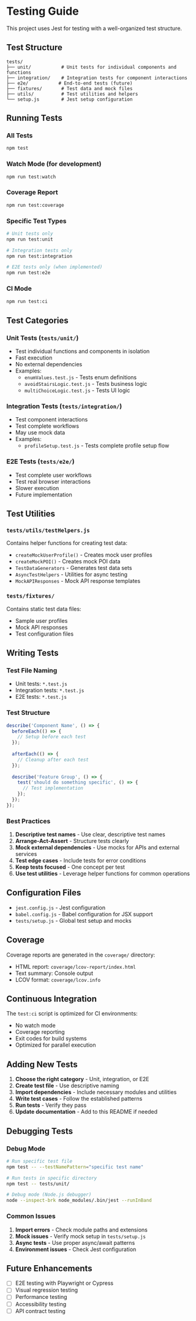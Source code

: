 # Testing Guide

This project uses Jest for testing with a well-organized test structure.

## Test Structure

```
tests/
├── unit/           # Unit tests for individual components and functions
├── integration/    # Integration tests for component interactions
├── e2e/           # End-to-end tests (future)
├── fixtures/       # Test data and mock files
├── utils/          # Test utilities and helpers
└── setup.js        # Jest setup configuration
```

## Running Tests

### All Tests
```bash
npm test
```

### Watch Mode (for development)
```bash
npm run test:watch
```

### Coverage Report
```bash
npm run test:coverage
```

### Specific Test Types
```bash
# Unit tests only
npm run test:unit

# Integration tests only
npm run test:integration

# E2E tests only (when implemented)
npm run test:e2e
```

### CI Mode
```bash
npm run test:ci
```

## Test Categories

### Unit Tests (`tests/unit/`)
- Test individual functions and components in isolation
- Fast execution
- No external dependencies
- Examples:
  - `enumValues.test.js` - Tests enum definitions
  - `avoidStairsLogic.test.js` - Tests business logic
  - `multiChoiceLogic.test.js` - Tests UI logic

### Integration Tests (`tests/integration/`)
- Test component interactions
- Test complete workflows
- May use mock data
- Examples:
  - `profileSetup.test.js` - Tests complete profile setup flow

### E2E Tests (`tests/e2e/`)
- Test complete user workflows
- Test real browser interactions
- Slower execution
- Future implementation

## Test Utilities

### `tests/utils/testHelpers.js`
Contains helper functions for creating test data:
- `createMockUserProfile()` - Creates mock user profiles
- `createMockPOI()` - Creates mock POI data
- `TestDataGenerators` - Generates test data sets
- `AsyncTestHelpers` - Utilities for async testing
- `MockAPIResponses` - Mock API response templates

### `tests/fixtures/`
Contains static test data files:
- Sample user profiles
- Mock API responses
- Test configuration files

## Writing Tests

### Test File Naming
- Unit tests: `*.test.js`
- Integration tests: `*.test.js`
- E2E tests: `*.test.js`

### Test Structure
```javascript
describe('Component Name', () => {
  beforeEach(() => {
    // Setup before each test
  });
  
  afterEach(() => {
    // Cleanup after each test
  });
  
  describe('Feature Group', () => {
    test('should do something specific', () => {
      // Test implementation
    });
  });
});
```

### Best Practices
1. **Descriptive test names** - Use clear, descriptive test names
2. **Arrange-Act-Assert** - Structure tests clearly
3. **Mock external dependencies** - Use mocks for APIs and external services
4. **Test edge cases** - Include tests for error conditions
5. **Keep tests focused** - One concept per test
6. **Use test utilities** - Leverage helper functions for common operations

## Configuration Files

- `jest.config.js` - Jest configuration
- `babel.config.js` - Babel configuration for JSX support
- `tests/setup.js` - Global test setup and mocks

## Coverage

Coverage reports are generated in the `coverage/` directory:
- HTML report: `coverage/lcov-report/index.html`
- Text summary: Console output
- LCOV format: `coverage/lcov.info`

## Continuous Integration

The `test:ci` script is optimized for CI environments:
- No watch mode
- Coverage reporting
- Exit codes for build systems
- Optimized for parallel execution

## Adding New Tests

1. **Choose the right category** - Unit, integration, or E2E
2. **Create test file** - Use descriptive naming
3. **Import dependencies** - Include necessary modules and utilities
4. **Write test cases** - Follow the established patterns
5. **Run tests** - Verify they pass
6. **Update documentation** - Add to this README if needed

## Debugging Tests

### Debug Mode
```bash
# Run specific test file
npm test -- --testNamePattern="specific test name"

# Run tests in specific directory
npm test -- tests/unit/

# Debug mode (Node.js debugger)
node --inspect-brk node_modules/.bin/jest --runInBand
```

### Common Issues
1. **Import errors** - Check module paths and extensions
2. **Mock issues** - Verify mock setup in `tests/setup.js`
3. **Async tests** - Use proper async/await patterns
4. **Environment issues** - Check Jest configuration

## Future Enhancements

- [ ] E2E testing with Playwright or Cypress
- [ ] Visual regression testing
- [ ] Performance testing
- [ ] Accessibility testing
- [ ] API contract testing

